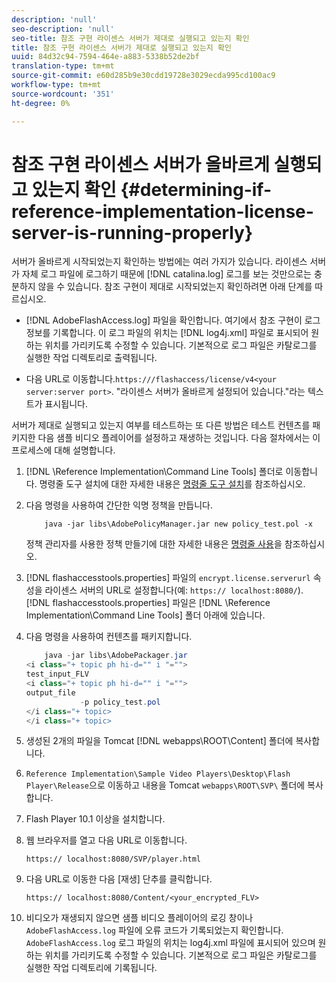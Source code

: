 ```yaml
---
description: 'null'
seo-description: 'null'
seo-title: 참조 구현 라이센스 서버가 제대로 실행되고 있는지 확인
title: 참조 구현 라이센스 서버가 제대로 실행되고 있는지 확인
uuid: 84d32c94-7594-464e-a883-5338b52de2bf
translation-type: tm+mt
source-git-commit: e60d285b9e30cdd19728e3029ecda995cd100ac9
workflow-type: tm+mt
source-wordcount: '351'
ht-degree: 0%

---
```



# 참조 구현 라이센스 서버가 올바르게 실행되고 있는지 확인 {#determining-if-reference-implementation-license-server-is-running-properly}

서버가 올바르게 시작되었는지 확인하는 방법에는 여러 가지가 있습니다. 라이센스 서버가 자체 로그 파일에 로그하기 때문에 [!DNL catalina.log] 로그를 보는 것만으로는 충분하지 않을 수 있습니다. 참조 구현이 제대로 시작되었는지 확인하려면 아래 단계를 따르십시오.

* [!DNL AdobeFlashAccess.log] 파일을 확인합니다. 여기에서 참조 구현이 로그 정보를 기록합니다. 이 로그 파일의 위치는 [!DNL log4j.xml] 파일로 표시되어 원하는 위치를 가리키도록 수정할 수 있습니다. 기본적으로 로그 파일은 카탈로그를 실행한 작업 디렉토리로 출력됩니다.

* 다음 URL로 이동합니다.`https:///flashaccess/license/v4<your server:server port>`. &quot;라이센스 서버가 올바르게 설정되어 있습니다.&quot;라는 텍스트가 표시됩니다.

서버가 제대로 실행되고 있는지 여부를 테스트하는 또 다른 방법은 테스트 컨텐츠를 패키지한 다음 샘플 비디오 플레이어를 설정하고 재생하는 것입니다. 다음 절차에서는 이 프로세스에 대해 설명합니다.

1. [!DNL \Reference Implementation\Command Line Tools] 폴더로 이동합니다. 명령줄 도구 설치에 대한 자세한 내용은 [명령줄 도구 설치](../aaxs-reference-implementations/command-line-tools/aaxs-ref-impl-command-line-overview.md#installing-the-command-line-tools)를 참조하십시오.

1. 다음 명령을 사용하여 간단한 익명 정책을 만듭니다.

   ```
       java -jar libs\AdobePolicyManager.jar new policy_test.pol -x
   ```

   정책 관리자를 사용한 정책 만들기에 대한 자세한 내용은 [명령줄 사용](../aaxs-reference-implementations/command-line-tools/policy-manager/command-line-usage.md)을 참조하십시오.

1. [!DNL flashaccesstools.properties] 파일의 `encrypt.license.serverurl` 속성을 라이센스 서버의 URL로 설정합니다(예: `https:// localhost:8080/`). [!DNL flashaccesstools.properties] 파일은 [!DNL \Reference Implementation\Command Line Tools] 폴더 아래에 있습니다.

1. 다음 명령을 사용하여 컨텐츠를 패키지합니다.

   ```java
       java -jar libs\AdobePackager.jar  
   <i class="+ topic ph hi-d="" i "="">
   test_input_FLV  
   <i class="+ topic ph hi-d="" i "="">
   output_file  
               -p policy_test.pol 
   </i class="+ topic> 
   </i class="+ topic>
   ```

1. 생성된 2개의 파일을 Tomcat [!DNL webapps\ROOT\Content] 폴더에 복사합니다.
1. `Reference Implementation\Sample Video Players\Desktop\Flash Player\Release`으로 이동하고 내용을 Tomcat `webapps\ROOT\SVP\` 폴더에 복사합니다.
1. Flash Player 10.1 이상을 설치합니다.
1. 웹 브라우저를 열고 다음 URL로 이동합니다.

   `https:// localhost:8080/SVP/player.html`
1. 다음 URL로 이동한 다음 [재생] 단추를 클릭합니다.

   `https:// localhost:8080/Content/<your_encrypted_FLV>`
1. 비디오가 재생되지 않으면 샘플 비디오 플레이어의 로깅 창이나 `AdobeFlashAccess.log` 파일에 오류 코드가 기록되었는지 확인합니다. `AdobeFlashAccess.log` 로그 파일의 위치는 log4j.xml 파일에 표시되어 있으며 원하는 위치를 가리키도록 수정할 수 있습니다. 기본적으로 로그 파일은 카탈로그를 실행한 작업 디렉토리에 기록됩니다.
